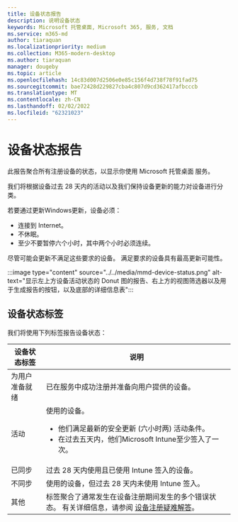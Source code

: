 ```yaml
---
title: 设备状态报告
description: 说明设备状态
keywords: Microsoft 托管桌面, Microsoft 365, 服务, 文档
ms.service: m365-md
author: tiaraquan
ms.localizationpriority: medium
ms.collection: M365-modern-desktop
ms.author: tiaraquan
manager: dougeby
ms.topic: article
ms.openlocfilehash: 14c83d007d2506e0e85c156f4d738f78f91fad75
ms.sourcegitcommit: bae72428d229827cba4c807d9cd362417afbcccb
ms.translationtype: MT
ms.contentlocale: zh-CN
ms.lasthandoff: 02/02/2022
ms.locfileid: "62321023"
---
```

# <a name="device-status-report"></a>设备状态报告

此报告聚合所有注册设备的状态，以显示你使用 Microsoft 托管桌面 服务。

我们将根据设备过去 28 天内的活动以及我们保持设备更新的能力对设备进行分类。

若要通过更新Windows更新，设备必须：

- 连接到 Internet。
- 不休眠。
- 至少不要暂停六个小时，其中两个小时必须连续。

尽管可能会更新不满足这些要求的设备。 满足要求的设备具有最高更新可能性。

:::image type="content" source="../../media/mmd-device-status.png" alt-text="显示左上方设备活动状态的 Donut 图的报告、右上方的视图筛选器以及用于生成报告的按钮，以及底部的详细信息表":::

## <a name="device-status-labels"></a>设备状态标签

我们将使用下列标签报告设备状态：

| 设备状态标签 | 说明 |
| ------ | ------ |
| 为用户准备就绪 | 已在服务中成功注册并准备向用户提供的设备。|
| 活动 | 使用的设备。 <ul><li>他们满足最新的安全更新 (六小时两) 活动条件。</li> <li>在过去五天内，他们Microsoft Intune至少签入了一次。</li></ul> |
| 已同步 | 过去 28 天内使用且已使用 Intune 签入的设备。
| 不同步 | 使用的设备，但过去 28 天内未使用 Intune 签入。 |
| 其他 | 标签聚合了通常发生在设备注册期间发生的多个错误状态。 有关详细信息，请参阅 [设备注册疑难解答](../get-started/register-devices-self.md#troubleshooting-device-registration)。 |
